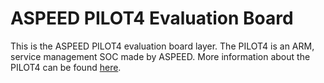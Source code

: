 ASPEED PILOT4 Evaluation Board
================

This is the ASPEED PILOT4 evaluation board layer.
The PILOT4 is an ARM, service management SOC made by ASPEED. More information
about the PILOT4 can be found
[here](https://www.aspeedtech.com/products.php?fPath=20&rId=440).
